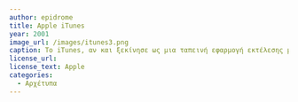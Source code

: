 ```yaml
---
author: epidrome
title: Apple iTunes
year: 2001
image_url: /images/itunes3.png
caption: Το iTunes, αν και ξεκίνησε ως μια ταπεινή εφαρμογή εκτέλεσης μουσικών αρχείων και συγχρονισμού τους με το iPod, μετατράπηκε σε δούρειο ίππο για τη μεταφόρτωση εφαρμογών και τον συγχρονισμό με το οικοσύστημα των κινητών συσκευών χρήστη.
license_url:
license_text: Apple
categories:
  - Αρχέτυπα 
---
```

